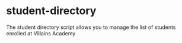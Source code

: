 # student-directory
The student directory script allows you to manage the list of students enrolled at Villains Academy

